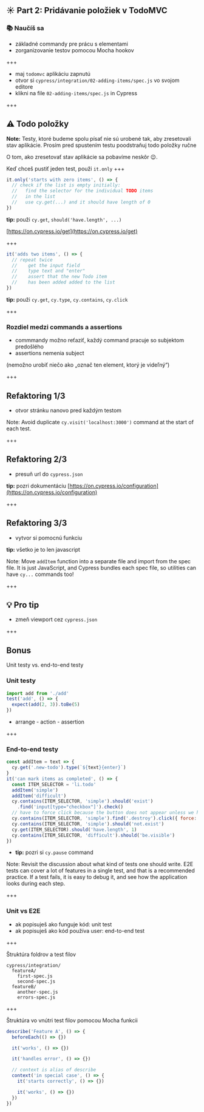 ## ☀️ Part 2: Pridávanie položiek v TodoMVC

### 📚 Naučíš sa

- základné commandy pre prácu s elementami
- zorganizovanie testov pomocou Mocha hookov

+++

- maj `todomvc` aplikáciu zapnutú
- otvor si `cypress/integration/02-adding-items/spec.js` vo svojom editore
- klikni na file `02-adding-items/spec.js` in Cypress

+++

## ⚠️ Todo položky

**Note:** Testy, ktoré budeme spolu písať nie sú urobené tak, aby zresetovali stav aplikácie. Prosím pred spustením testu poodstraňuj todo položky ručne

O tom, ako zresetovať stav aplikácie sa pobavíme neskôr 😉.

Keď chceš pustiť jeden test, použi `it.only`
+++

```js
it.only('starts with zero items', () => {
  // check if the list is empty initially:
  //   find the selector for the individual TODO items
  //   in the list
  //   use cy.get(...) and it should have length of 0
})
```

**tip:** použi `cy.get`, `should('have.length', ...)`

[https://on.cypress.io/get](https://on.cypress.io/get)

+++

```js
it('adds two items', () => {
  // repeat twice
  //    get the input field
  //    type text and "enter"
  //    assert that the new Todo item
  //    has been added added to the list
})
```

**tip:** použi `cy.get`, `cy.type`, `cy.contains`, `cy.click`

+++
### Rozdiel medzi commands a assertions

- commmandy možno reťaziť, každý command pracuje so subjektom predošlého
- assertions nemenia subject

(nemožno urobiť niečo ako „označ ten element, ktorý je videľný“)

+++

## Refaktoring 1/3

- otvor stránku nanovo pred každým testom

Note:
Avoid duplicate `cy.visit('localhost:3000')` command at the start of each test.

+++

## Refaktoring 2/3

- presuň url do `cypress.json`

**tip:** pozri dokumentáciu [https://on.cypress.io/configuration](https://on.cypress.io/configuration)

+++

## Refaktoring 3/3

- vytvor si pomocnú funkciu 

**tip:** všetko je to len javascript

Note:
Move `addItem` function into a separate file and import from the spec file. It is just JavaScript, and Cypress bundles each spec file, so utilities can have `cy...` commands too!

+++

## 💡 Pro tip

- zmeň viewport cez `cypress.json`

+++

## Bonus

Unit testy vs. end-to-end testy

### Unit testy

```javascript
import add from './add'
test('add', () => {
  expect(add(2, 3)).toBe(5)
})
```

- arrange - action - assertion

+++

### End-to-end testy

```javascript
const addItem = text => {
  cy.get('.new-todo').type(`${text}{enter}`)
}
it('can mark items as completed', () => {
  const ITEM_SELECTOR = 'li.todo'
  addItem('simple')
  addItem('difficult')
  cy.contains(ITEM_SELECTOR, 'simple').should('exist')
    .find('input[type="checkbox"]').check()
  // have to force click because the button does not appear unless we hover
  cy.contains(ITEM_SELECTOR, 'simple').find('.destroy').click({ force: true })
  cy.contains(ITEM_SELECTOR, 'simple').should('not.exist')
  cy.get(ITEM_SELECTOR).should('have.length', 1)
  cy.contains(ITEM_SELECTOR, 'difficult').should('be.visible')
})
```

- **tip:** pozri si `cy.pause` command

Note:
Revisit the discussion about what kind of tests one should write. E2E tests can cover a lot of features in a single test, and that is a recommended practice. If a test fails, it is easy to debug it, and see how the application looks during each step.

+++

### Unit vs E2E

- ak popisuješ ako funguje kód: unit test
- ak popisuješ ako kód používa user: end-to-end test

+++

Štruktúra foldrov a test filov

```text
cypress/integration/
  featureA/
    first-spec.js
    second-spec.js
  featureB/
    another-spec.js
    errors-spec.js
```

+++

Štruktúra vo vnútri test filov pomocou Mocha funkcii

```js
describe('Feature A', () => {
  beforeEach(() => {})

  it('works', () => {})

  it('handles error', () => {})

  // context is alias of describe
  context('in special case', () => {
    it('starts correctly', () => {})

    it('works', () => {})
  })
})
```
